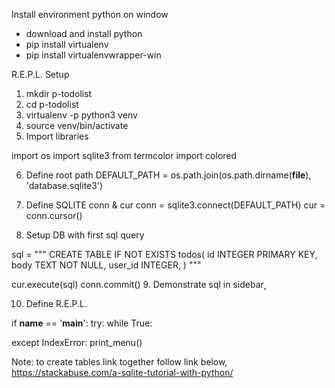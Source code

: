 Install environment python on window
- download and install python
- pip install virtualenv
- pip install virtualenvwrapper-win


R.E.P.L. Setup

1. mkdir p-todolist
2. cd p-todolist
3. virtualenv -p python3 venv  
4. source venv/bin/activate   
5. Import libraries

import os
import sqlite3
from termcolor import colored

6. Define root path
DEFAULT_PATH = os.path.join(os.path.dirname(__file__), 'database.sqlite3')

7. Define SQLITE conn & cur
conn = sqlite3.connect(DEFAULT_PATH)
cur = conn.cursor()

8. Setup DB with first sql query

sql = """
  CREATE TABLE IF NOT EXISTS todos(
    id INTEGER PRIMARY KEY,
    body TEXT NOT NULL,
    user_id INTEGER,
  )
"""

cur.execute(sql)
conn.commit()
9. Demonstrate sql in sidebar˛

10. Define R.E.P.L.

if __name__ == '__main__':
try:
    while True:

  except IndexError:
    print_menu()


Note: to create tables link together follow link below,
https://stackabuse.com/a-sqlite-tutorial-with-python/